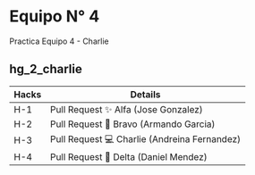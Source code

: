 # Equipo N° 4
Practica Equipo 4 - Charlie
## hg_2_charlie

| Hacks  | Details |
| ------------- | ------------- |
| H-1  | Pull Request ✨ Alfa (Jose Gonzalez) |
| H-2  | Pull Request 💪 Bravo (Armando Garcia) |
| H-3  | Pull Request 💻 Charlie (Andreina Fernandez) |
| H-4  | Pull Request 🚀 Delta (Daniel Mendez) |

